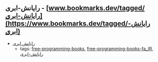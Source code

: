 رایانش-ابری - [www.bookmarks.dev/tagged/رایانش-ابری](https://www.bookmarks.dev/tagged/رایانش-ابری)
---
* [رایانش ابری](http://docs.occc.ir/books/Main%20Book-20110110_2.pdf)
    * tags: [free-programming-books](../tags/free-programming-books.md), [free-programming-books-fa_IR](../tags/free-programming-books-fa_IR.md), [رایانش-ابری](../tags/رایانش-ابری.md)
